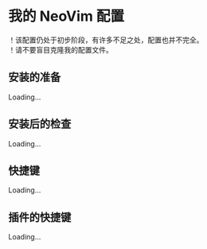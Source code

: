 # 我的 NeoVim 配置

！该配置仍处于初步阶段，有许多不足之处，配置也并不完全。  
！请不要盲目克隆我的配置文件。

## 安装的准备
Loading...

## 安装后的检查
Loading...

## 快捷键
Loading...

## 插件的快捷键
Loading...
